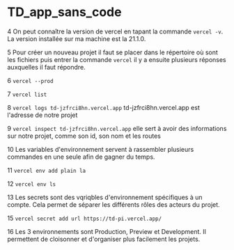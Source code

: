 # TD_app_sans_code

4 On peut connaître la version de vercel en tapant la commande `vercel -v`. La version installée sur ma machine est la 21.1.0.

5 Pour créer un nouveau projet il faut se placer dans le répertoire où sont les fichiers puis entrer la commande `vercel` il y a ensuite plusieurs réponses auxquelles il faut répondre.

6 `vercel --prod`

7 `vercel list`

8 `vercel logs td-jzfrci8hn.vercel.app` td-jzfrci8hn.vercel.app est l'adresse de notre projet

9 `vercel inspect td-jzfrci8hn.vercel.app` elle sert à avoir des informations sur notre projet, comme son id, son nom et les routes 

10 Les variables d'environnement servent à rassembler plusieurs commandes en une seule afin de gagner du temps.

11 `vercel env add plain la`

12 `vercel env ls`

13 Les secrets sont des vqriqbles d'environnement spécifiques à un compte. Cela permet de séparer les différents rôles des acteurs du projet.

15 `vercel secret add url https://td-pi.vercel.app/`

16 Les 3 environnements sont Production, Preview et Development. Il permettent de cloisonner et d'organiser plus facilement les projets.


